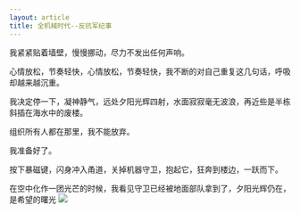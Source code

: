 ```yaml
---
layout: article
title: 全机械时代--反抗军纪事
---
```

<div class="hundred" >
我紧紧贴着墙壁，慢慢挪动，尽力不发出任何声响。



心情放松，节奏轻快，心情放松，节奏轻快，我不断的对自己重复这几句话，呼吸却越来越沉重。



我决定停一下，凝神静气，远处夕阳光辉四射，水面寂寂毫无波浪，再近些是半栋斜插在海水中的废楼。



组织所有人都在那里，我不能放弃。



我准备好了。



按下暴磁键，闪身冲入甬道，关掉机器守卫，抱起它，狂奔到楼边，一跃而下。



在空中化作一团光芒的时候，我看见守卫已经被地面部队拿到了，夕阳光辉仍在，是希望的曙光
<img src="{{page.baseurl}}/images/8.jpg">
</div>
